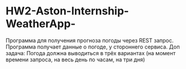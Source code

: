 # HW2-Aston-Internship-WeatherApp-
Программа для получения прогноза погоды через REST запрос. Программа получает данные о погоде, у стороннего сервиса.   Доп задача: Погода должна выводиться в трёх вариантах (на момент времени запроса, на весь день по часам, на три дня)

